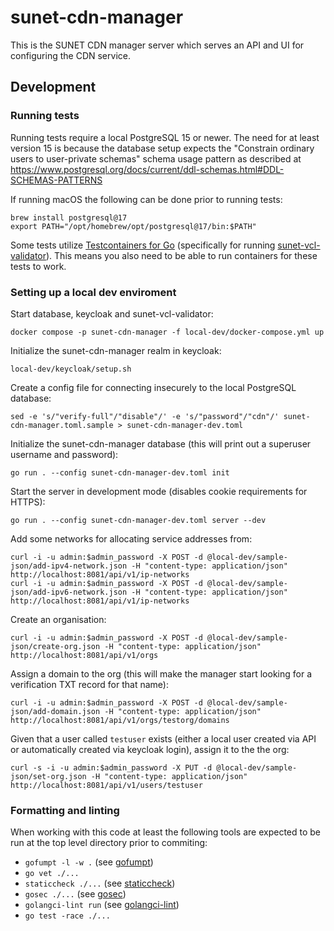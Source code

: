 # sunet-cdn-manager
This is the SUNET CDN manager server which serves an API and UI for
configuring the CDN service.

## Development
### Running tests
Running tests require a local PostgreSQL 15 or newer. The need for
at least version 15 is because the database setup expects the "Constrain
ordinary users to user-private schemas" schema usage pattern as described at
https://www.postgresql.org/docs/current/ddl-schemas.html#DDL-SCHEMAS-PATTERNS

If running macOS the following can be done prior to running tests:
```
brew install postgresql@17
export PATH="/opt/homebrew/opt/postgresql@17/bin:$PATH"
```

Some tests utilize [Testcontainers for Go](https://golang.testcontainers.org)
(specifically for running
[sunet-vcl-validator](https://github.com/SUNET/sunet-vcl-validator)). This
means you also need to be able to run containers for these tests to work.

### Setting up a local dev enviroment
Start database, keycloak and sunet-vcl-validator:
```
docker compose -p sunet-cdn-manager -f local-dev/docker-compose.yml up
```

Initialize the sunet-cdn-manager realm in keycloak:
```
local-dev/keycloak/setup.sh
```

Create a config file for connecting insecurely to the local PostgreSQL database:
```
sed -e 's/"verify-full"/"disable"/' -e 's/"password"/"cdn"/' sunet-cdn-manager.toml.sample > sunet-cdn-manager-dev.toml
```

Initialize the sunet-cdn-manager database (this will print out a superuser username and password):
```
go run . --config sunet-cdn-manager-dev.toml init
```

Start the server in development mode (disables cookie requirements for HTTPS):
```
go run . --config sunet-cdn-manager-dev.toml server --dev
```

Add some networks for allocating service addresses from:
```
curl -i -u admin:$admin_password -X POST -d @local-dev/sample-json/add-ipv4-network.json -H "content-type: application/json" http://localhost:8081/api/v1/ip-networks
curl -i -u admin:$admin_password -X POST -d @local-dev/sample-json/add-ipv6-network.json -H "content-type: application/json" http://localhost:8081/api/v1/ip-networks
```

Create an organisation:
```
curl -i -u admin:$admin_password -X POST -d @local-dev/sample-json/create-org.json -H "content-type: application/json" http://localhost:8081/api/v1/orgs
```

Assign a domain to the org (this will make the manager start looking for a verification TXT record for that name):
```
curl -i -u admin:$admin_password -X POST -d @local-dev/sample-json/add-domain.json -H "content-type: application/json" http://localhost:8081/api/v1/orgs/testorg/domains
```

Given that a user called `testuser` exists (either a local user created via API or automatically created via keycloak login), assign it to the the org:
```
curl -s -i -u admin:$admin_password -X PUT -d @local-dev/sample-json/set-org.json -H "content-type: application/json" http://localhost:8081/api/v1/users/testuser
```

### Formatting and linting
When working with this code at least the following tools are expected to be
run at the top level directory prior to commiting:

* `gofumpt -l -w .` (see [gofumpt](https://github.com/mvdan/gofumpt))
* `go vet ./...`
* `staticcheck ./...` (see [staticcheck](https://staticcheck.io))
* `gosec ./...` (see [gosec](https://github.com/securego/gosec))
* `golangci-lint run` (see [golangci-lint](https://golangci-lint.run))
* `go test -race ./...`
